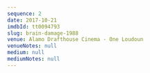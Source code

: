 ```yaml
---
sequence: 2
date: 2017-10-21
imdbId: tt0094793
slug: brain-damage-1988
venue: Alamo Drafthouse Cinema - One Loudoun
venueNotes: null
medium: null
mediumNotes: null
---
```


